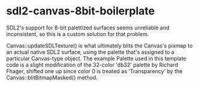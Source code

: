 # sdl2-canvas-8bit-boilerplate

SDL2's support for 8-bit palettized surfaces seems unreliable and 
inconsistent, so this is a custom solution for that problem.

Canvas::updateSDLTexture() is what ultimately blits the Canvas's
pixmap to an actual native SDL2 surface, using the palette that's assigned
to a particular Canvas-type object.  The example Palette used in this
template code is a slight modification of the 32-color 'db32' palette by
Richard Fhager, shifted one up since color 0 is treated as 'Transparency'
by the Canvas::blitBitmapMasked() method.
